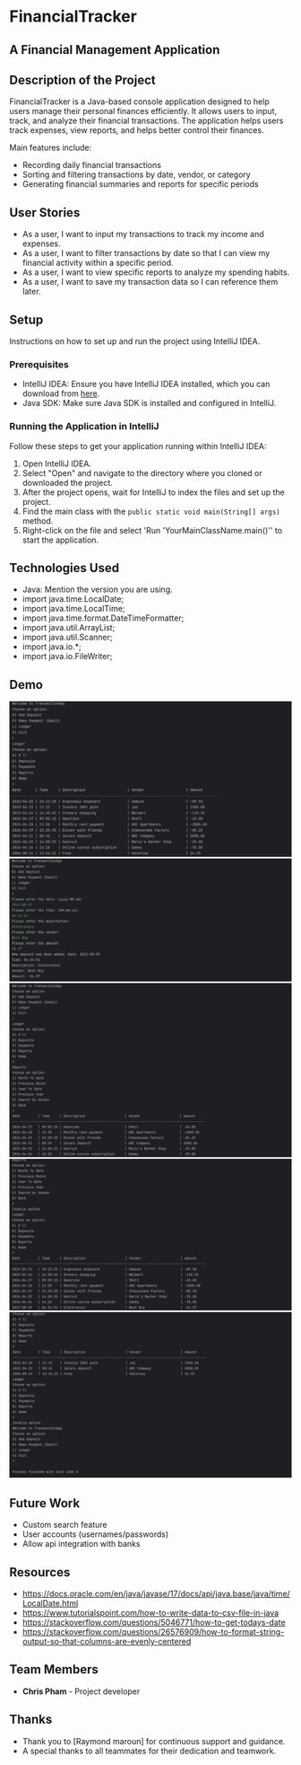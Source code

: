 # FinancialTracker
## A Financial Management Application

## Description of the Project

FinancialTracker is a Java-based console application designed to help users manage their personal finances efficiently. 
It allows users to input, track, and analyze their financial transactions. 
The application helps users track expenses, view reports, and helps better control their finances.

Main features include:

- Recording daily financial transactions
- Sorting and filtering transactions by date, vendor, or category
- Generating financial summaries and reports for specific periods

## User Stories

- As a user, I want to input my transactions to track my income and expenses.
- As a user, I want to filter transactions by date so that I can view my financial activity within a specific period.
- As a user, I want to view specific reports to analyze my spending habits.
- As a user, I want to save my transaction data so I can reference them later.

## Setup

Instructions on how to set up and run the project using IntelliJ IDEA.

### Prerequisites

- IntelliJ IDEA: Ensure you have IntelliJ IDEA installed, which you can download from [here](https://www.jetbrains.com/idea/download/).
- Java SDK: Make sure Java SDK is installed and configured in IntelliJ.

### Running the Application in IntelliJ

Follow these steps to get your application running within IntelliJ IDEA:

1. Open IntelliJ IDEA.
2. Select "Open" and navigate to the directory where you cloned or downloaded the project.
3. After the project opens, wait for IntelliJ to index the files and set up the project.
4. Find the main class with the `public static void main(String[] args)` method.
5. Right-click on the file and select 'Run 'YourMainClassName.main()'' to start the application.

## Technologies Used

- Java: Mention the version you are using.
- import java.time.LocalDate;
- import java.time.LocalTime;
- import java.time.format.DateTimeFormatter;
- import java.util.ArrayList;
- import java.util.Scanner;
- import java.io.*;
- import java.io.FileWriter;

## Demo

![Screenshot 2024-10-16 152105.gif](Screenshot%202024-10-16%20152105.gif)
![Screenshot 2024-10-16 152311.gif](Screenshot%202024-10-16%20152311.gif)
![Screenshot 2024-10-16 152345.gif](Screenshot%202024-10-16%20152345.gif)
![Screenshot 2024-10-16 152402.gif](Screenshot%202024-10-16%20152402.gif)
![Screenshot 2024-10-16 152426.gif](Screenshot%202024-10-16%20152426.gif)

## Future Work

- Custom search feature
- User accounts (usernames/passwords)
- Allow api integration with banks

## Resources

- https://docs.oracle.com/en/java/javase/17/docs/api/java.base/java/time/LocalDate.html
- https://www.tutorialspoint.com/how-to-write-data-to-csv-file-in-java
- https://stackoverflow.com/questions/5046771/how-to-get-todays-date
- https://stackoverflow.com/questions/26576909/how-to-format-string-output-so-that-columns-are-evenly-centered

## Team Members

- **Chris Pham** - Project developer

## Thanks

- Thank you to [Raymond maroun] for continuous support and guidance.
- A special thanks to all teammates for their dedication and teamwork.